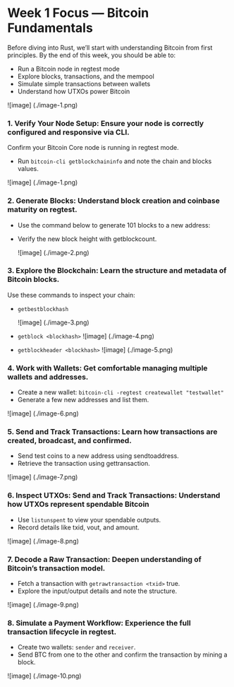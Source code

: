 # Week 1 Focus — Bitcoin Fundamentals

Before diving into Rust, we’ll start with understanding Bitcoin from first principles. By the end of this week, you should be able to:

- Run a Bitcoin node in regtest mode
- Explore blocks, transactions, and the mempool
- Simulate simple transactions between wallets
- Understand how UTXOs power Bitcoin

![image] (./image-1.png)

### 1. Verify Your Node Setup: Ensure your node is correctly configured and responsive via CLI.

Confirm your Bitcoin Core node is running in regtest mode.

- Run `bitcoin-cli getblockchaininfo` and note the chain and blocks values.

![image] (./image-1.png)

### 2. Generate Blocks: Understand block creation and coinbase maturity on regtest.

- Use the command below to generate 101 blocks to a new address:
  <!-- `bitcoin-cli -regtest generatetoaddress 101 "$(bitcoin-cli -regtest getnewaddress)"` -->

- Verify the new block height with getblockcount.

  ![image] (./image-2.png)

### 3. Explore the Blockchain: Learn the structure and metadata of Bitcoin blocks.

Use these commands to inspect your chain:

- `getbestblockhash`

  ![image] (./image-3.png)

- `getblock <blockhash>`
  ![image] (./image-4.png)

- `getblockheader <blockhash>`
  ![image] (./image-5.png)

### 4. Work with Wallets: Get comfortable managing multiple wallets and addresses.

- Create a new wallet: `bitcoin-cli -regtest createwallet "testwallet"`
- Generate a few new addresses and list them.

![image] (./image-6.png)

### 5. Send and Track Transactions: Learn how transactions are created, broadcast, and confirmed.

- Send test coins to a new address using sendtoaddress.
- Retrieve the transaction using gettransaction.

![image] (./image-7.png)

### 6. Inspect UTXOs: Send and Track Transactions: Understand how UTXOs represent spendable Bitcoin

- Use `listunspent` to view your spendable outputs.
- Record details like txid, vout, and amount.

![image] (./image-8.png)

### 7. Decode a Raw Transaction: Deepen understanding of Bitcoin’s transaction model.

- Fetch a transaction with `getrawtransaction <txid>` true.
- Explore the input/output details and note the structure.

![image] (./image-9.png)

### 8. Simulate a Payment Workflow: Experience the full transaction lifecycle in regtest.

- Create two wallets: `sender` and `receiver`.
- Send BTC from one to the other and confirm the transaction by mining a block.

![image] (./image-10.png)
